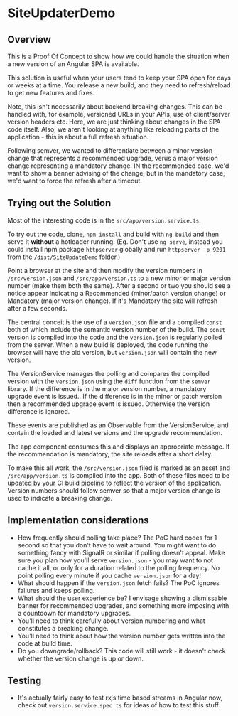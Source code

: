 # SiteUpdaterDemo

## Overview

This is a Proof Of Concept to show how we could handle the situation when a new version of an Angular SPA is available.

This solution is useful when your users tend to keep your SPA open for days or weeks at a time. You release a new build, and they need to refresh/reload to get new features and fixes.

Note, this isn't necessarily about backend breaking changes. This can be handled with, for example, versioned URLs in your APIs, use of client/server version headers etc. Here, we are just thinking about changes in the SPA code itself. Also, we aren't looking at anything like reloading parts of the application - this is about a full refresh situation.

Following semver, we wanted to differentiate between a minor version change that represents a recommended upgrade, verus a major version change representing a mandatory change. IN the recommended case, we'd want to show a banner advising of the change, but in the mandatory case, we'd want to force the refresh after a timeout.

## Trying out the Solution

Most of the interesting code is in the `src/app/version.service.ts`.

To try out the code, clone, `npm install` and build with `ng build` and then serve it **without** a hotloader running. (Eg. Don't use `ng serve`, instead you could install npm package `httpserver` globally and run `httpserver -p 9201` from the `/dist/SiteUpdateDemo` folder.)

Point a browser at the site and then modify the version numbers in `/src/version.json` and `/src/app/version.ts` to a new minor or major version number (make them both the same). After a second or two you should see a notice appear indicating a Recommended (minor/patch version change) or Mandatory (major version change). If it's Mandatory the site will refresh after a few seconds.

The central conceit is the use of a `version.json` file and a compiled `const` both of which include the semantic version number of the build. The `const` version is compiled into the code and the `version.json` is regularly polled from the server. When a new build is deployed, the code running the browser will have the old version, but `version.json` will contain the new version.

The VersionService manages the polling and compares the compiled version with the `version.json` using the `diff` function from the `semver` library. If the difference is in the major version number, a mandatory upgrade event is issued.. If the difference is in the minor or patch version then a recommended upgrade event is issued. Otherwise the version difference is ignored.

These events are published as an Observable from the VersionService, and contain the loaded and latest versions and the upgrade recommendation.

The app component consumes this and displays an appropriate message. If the recommendation is mandatory, the site reloads after a short delay.

To make this all work, the `/src/version.json` filed is marked as an asset and `/src/app/version.ts` is compiled into the app. Both of these files need to be updated by your CI build pipeline to reflect the version of the application. Version numbers should follow semver so that a major version change is used to indicate a breaking change.

## Implementation considerations

- How frequently should polling take place? The PoC hard codes for 1 second so that you don't have to wait around. You might want to do something fancy with SignalR or similar if polling doesn't appeal. Make sure you plan how you'll serve `version.json` - you may want to not cache it all, or only for a duration related to the polling frequency. No point polling every minute if you cache `version.json` for a day!
- What should happen if the `version.json` fetch fails? The PoC ignores failures and keeps polling.
- What should the user experience be? I envisage showing a dismissable banner for recommended upgrades, and something more imposing with a countdown for mandatory upgrades.
- You'll need to think carefully about version numbering and what constitutes a breaking change.
- You'll need to think about how the version number gets written into the code at build time.
- Do you downgrade/rollback? This code will still work - it doesn't check whether the version change is up or down.

## Testing

- It's actually fairly easy to test rxjs time based streams in Angular now, check out `version.service.spec.ts` for ideas of how to test this stuff.
